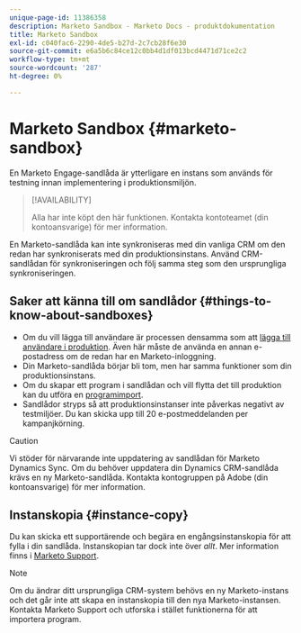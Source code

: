 ```yaml
---
unique-page-id: 11386358
description: Marketo Sandbox - Marketo Docs - produktdokumentation
title: Marketo Sandbox
exl-id: c040fac6-2290-4de5-b27d-2c7cb28f6e30
source-git-commit: e6a5b6c84ce12c0bb4d1df013bcd4471d71ce2c2
workflow-type: tm+mt
source-wordcount: '287'
ht-degree: 0%

---
```


# Marketo Sandbox {#marketo-sandbox}

En Marketo Engage-sandlåda är ytterligare en instans som används för testning innan implementering i produktionsmiljön.

>[!AVAILABILITY]
>
>Alla har inte köpt den här funktionen. Kontakta kontoteamet (din kontoansvarige) för mer information.

En Marketo-sandlåda kan inte synkroniseras med din vanliga CRM om den redan har synkroniserats med din produktionsinstans. Använd CRM-sandlådan för synkroniseringen och följ samma steg som den ursprungliga synkroniseringen.

## Saker att känna till om sandlådor {#things-to-know-about-sandboxes}

* Om du vill lägga till användare är processen densamma som att [lägga till användare i produktion](/help/marketo/product-docs/administration/users-and-roles/managing-marketo-users.md#create-users). Även här måste de använda en annan e-postadress om de redan har en Marketo-inloggning.
* Din Marketo-sandlåda börjar bli tom, men har samma funktioner som din produktionsinstans.
* Om du skapar ett program i sandlådan och vill flytta det till produktion kan du utföra en [programimport](/help/marketo/product-docs/core-marketo-concepts/programs/working-with-programs/import-a-program.md).
* Sandlådor stryps så att produktionsinstanser inte påverkas negativt av testmiljöer. Du kan skicka upp till 20 e-postmeddelanden per kampanjkörning.

>[!CAUTION]
>
>Vi stöder för närvarande inte uppdatering av sandlådan för Marketo Dynamics Sync. Om du behöver uppdatera din Dynamics CRM-sandlåda krävs en ny Marketo-sandlåda. Kontakta kontogruppen på Adobe (din kontoansvarige) för mer information.

## Instanskopia {#instance-copy}

Du kan skicka ett supportärende och begära en engångsinstanskopia för att fylla i din sandlåda. Instanskopian tar dock inte över _allt_. Mer information finns i [Marketo Support](https://nation.marketo.com/t5/Support/ct-p/Support).

>[!NOTE]
>
>Om du ändrar ditt ursprungliga CRM-system behövs en ny Marketo-instans och det går inte att skapa en instanskopia till den nya Marketo-instansen. Kontakta Marketo Support och utforska i stället funktionerna för att importera program.
